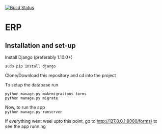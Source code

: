 [![Build Status](https://travis-ci.org/nishanthvijayan/ERP.svg?branch=master)](https://travis-ci.org/nishanthvijayan/ERP)
# ERP

## Installation and set-up  
  
Install Django (preferably 1.10.0+)  
  
`sudo pip install django`
  
    
Clone/Download this repository and cd into the project  
  
To setup the database run
```
python manage.py makemigrations forms
python manage.py migrate
```

Now, to run the app  
`python manage.py runserver`  
  
If everything went weel upto this point, go to http://127.0.0.1:8000/forms/  to see the app running


